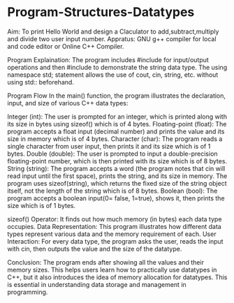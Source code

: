 # Program-Structures-Datatypes
Aim: To print Hello World and design a Claculator to add,subtract,multiply and divide two user input number.
Appratus: GNU g++ compiler for local and code editor or Online C++ Compiler.

Program Explaination:
The program includes #include<iostream>  for input/output operations and then #include<string>  to demonstrate the string data type. The using namespace std; statement allows the use of cout, cin, string, etc. without using std:: beforehand.

Program Flow
In the main() function, the program illustrates the declaration, input, and size of various C++ data types:

Integer (int):
The user is prompted for an integer, which is printed along with its size in bytes using sizeof() which is of 4 bytes.
Floating-point (float):
The program accepts a float input (decimal number) and prints the value and its size in memory  which is of 4 bytes.
Character (char):
The program reads a single character from user input, then prints it and its size  which is of 1 bytes.
Double (double):
The user is prompted to input a double-precision floating-point number, which is then printed with its size  which is of 8 bytes.
String (string):
The program accepts a word (the program notes that cin will read input until the first space), prints the string, and its size in memory. The program uses sizeof(string), which returns the fixed size of the string object itself, not the length of the string  which is of 8 bytes.
Boolean (bool): The program accepts a boolean input(0= false, 1=true), shows it, then prints the size  which is of 1 bytes.

sizeof() Operator: It finds out how much memory (in bytes) each data type occupies. 
Data Representation: This program illustrates how different data types represent various data and the memory requirement of each. 
User Interaction: For every data type, the program asks the user, reads the input with cin, then outputs the value and the size of the datatype.

Conclusion:
The program ends after showing all the values and their memory sizes. This helps users learn how to practically use datatypes in C++, but it also introduces the idea of memory allocation for datatypes. This is essential in understanding data storage and management in programming.
